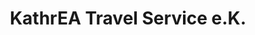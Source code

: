 ---
title: "KathrEA Travel Service e.K."
url: /stuttgart/kathrea-travel-service-e-k/
shop: Reisebüro
---